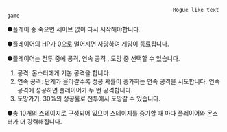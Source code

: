                                                           Rogue like text game

●플레이 중 죽으면 세이브 없이 다시 시작해야합니다.

●플레이어의 HP가 0으로 떨어지면 사망하여 게임이 종료됩니다.

●플레이어는 전투 중에 공격, 연속 공격 , 도망 중 선택할 수 있습니다.
1. 공격: 몬스터에게 기본 공격을 합니다.
2. 연속 공격: 단계가 올라갈수록 성공 확률이 증가하는 연속 공격을 시도합니다.
             연속 공격에 성공하면 플레이어가 두 번 공격합니다.
3. 도망가기: 30%의 성공률로 전투에서 도망갈 수 있습니다.
 
●총 10개의 스테이지로 구성되어 있으며 스테이지를 증가할 때 마다 플레이어와 몬스터가 더 강력해집니다.


